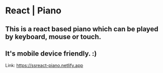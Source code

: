 # React | Piano

## This is a react based piano which can be played by keyboard, mouse or touch. 
## It's mobile device friendly. :)
Link: https://ssreact-piano.netlify.app
